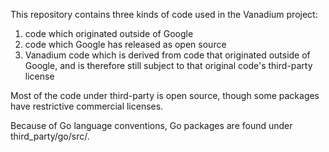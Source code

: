 This repository contains three kinds of code used in the Vanadium
project:

1) code which originated outside of Google
2) code which Google has released as open source
3) Vanadium code which is derived from code that originated outside of
   Google, and is therefore still subject to that original code's
   third-party license

Most of the code under third-party is open source, though some
packages have restrictive commercial licenses.

Because of Go language conventions, Go packages are found under
third_party/go/src/<package>.


